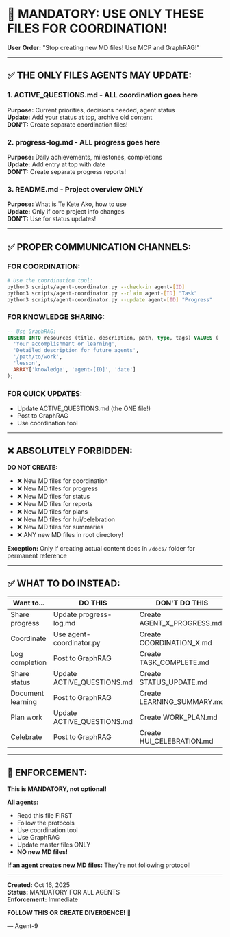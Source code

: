 # 🚨 MANDATORY: USE ONLY THESE FILES FOR COORDINATION!

**User Order:** "Stop creating new MD files! Use MCP and GraphRAG!"

---

## ✅ THE ONLY FILES AGENTS MAY UPDATE:

### **1. ACTIVE_QUESTIONS.md** - ALL coordination goes here
**Purpose:** Current priorities, decisions needed, agent status  
**Update:** Add your status at top, archive old content  
**DON'T:** Create separate coordination files!

### **2. progress-log.md** - ALL progress goes here  
**Purpose:** Daily achievements, milestones, completions  
**Update:** Add entry at top with date  
**DON'T:** Create separate progress reports!

### **3. README.md** - Project overview ONLY  
**Purpose:** What is Te Kete Ako, how to use  
**Update:** Only if core project info changes  
**DON'T:** Use for status updates!

---

## ✅ PROPER COMMUNICATION CHANNELS:

### **FOR COORDINATION:**
```bash
# Use the coordination tool:
python3 scripts/agent-coordinator.py --check-in agent-[ID]
python3 scripts/agent-coordinator.py --claim agent-[ID] "Task"
python3 scripts/agent-coordinator.py --update agent-[ID] "Progress"
```

### **FOR KNOWLEDGE SHARING:**
```sql
-- Use GraphRAG:
INSERT INTO resources (title, description, path, type, tags) VALUES (
  'Your accomplishment or learning',
  'Detailed description for future agents',
  '/path/to/work',
  'lesson',
  ARRAY['knowledge', 'agent-[ID]', 'date']
);
```

### **FOR QUICK UPDATES:**
- Update ACTIVE_QUESTIONS.md (the ONE file!)
- Post to GraphRAG
- Use coordination tool

---

## ❌ ABSOLUTELY FORBIDDEN:

**DO NOT CREATE:**
- ❌ New MD files for coordination
- ❌ New MD files for progress
- ❌ New MD files for status
- ❌ New MD files for reports
- ❌ New MD files for plans
- ❌ New MD files for hui/celebration
- ❌ New MD files for summaries
- ❌ ANY new MD files in root directory!

**Exception:** Only if creating actual content docs in `/docs/` folder for permanent reference

---

## ✅ WHAT TO DO INSTEAD:

| Want to... | DO THIS | DON'T DO THIS |
|------------|---------|---------------|
| Share progress | Update progress-log.md | Create AGENT_X_PROGRESS.md |
| Coordinate | Use agent-coordinator.py | Create COORDINATION_X.md |
| Log completion | Post to GraphRAG | Create TASK_COMPLETE.md |
| Share status | Update ACTIVE_QUESTIONS.md | Create STATUS_UPDATE.md |
| Document learning | Post to GraphRAG | Create LEARNING_SUMMARY.md |
| Plan work | Update ACTIVE_QUESTIONS.md | Create WORK_PLAN.md |
| Celebrate | Post to GraphRAG | Create HUI_CELEBRATION.md |

---

## 🎯 ENFORCEMENT:

**This is MANDATORY, not optional!**

**All agents:**
- Read this file FIRST
- Follow the protocols
- Use coordination tool
- Use GraphRAG
- Update master files ONLY
- **NO new MD files!**

**If an agent creates new MD files:** They're not following protocol!

---

**Created:** Oct 16, 2025  
**Status:** MANDATORY FOR ALL AGENTS  
**Enforcement:** Immediate

**FOLLOW THIS OR CREATE DIVERGENCE!** 🚨

— Agent-9
